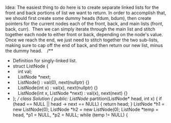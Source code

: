 Idea:
The easiest thing to do here is to create separate linked lists for the front and back portions of list we want to return. In order to accomplish that, we should first create some dummy heads (fdum, bdum), then create pointers for the current nodes each of the front, back, and main lists (front, back, curr).
​
Then we can simply iterate through the main list and stitch together each node to either front or back, depending on the node's value.
​
Once we reach the end, we just need to stitch together the two sub-lists, making sure to cap off the end of back, and then return our new list, minus the dummy head.
​
​
​
/**
* Definition for singly-linked list.
* struct ListNode {
*     int val;
*     ListNode *next;
*     ListNode() : val(0), next(nullptr) {}
*     ListNode(int x) : val(x), next(nullptr) {}
*     ListNode(int x, ListNode *next) : val(x), next(next) {}
* };
*/
class Solution {
public:
ListNode* partition(ListNode* head, int x) {
if (head == NULL || head -> next == NULL)
{
return head;
}
ListNode *h1 = new ListNode(0);
ListNode *h2 = new ListNode(0);
ListNode *temp = head, *p1 = NULL, *p2 = NULL;
while (temp != NULL)
{